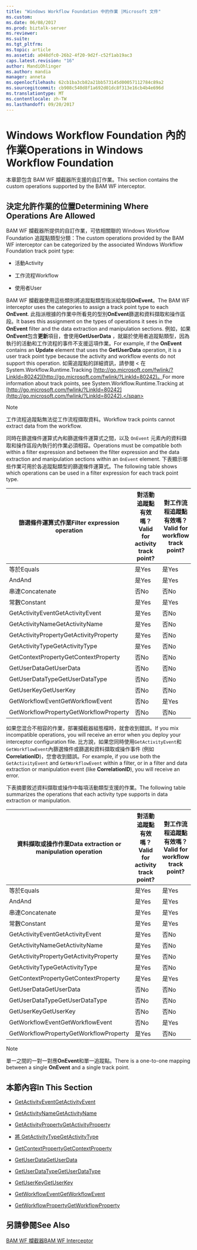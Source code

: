 ```yaml
---
title: "Windows Workflow Foundation 中的作業 |Microsoft 文件"
ms.custom: 
ms.date: 06/08/2017
ms.prod: biztalk-server
ms.reviewer: 
ms.suite: 
ms.tgt_pltfrm: 
ms.topic: article
ms.assetid: a048dfc0-26b2-4f20-9d2f-c52f1ab19ac3
caps.latest.revision: "16"
author: MandiOhlinger
ms.author: mandia
manager: anneta
ms.openlocfilehash: 62cb1ba3cb82a21bb573145d00057112784c89a2
ms.sourcegitcommit: cb908c540d8f1a692d01dc8f313e16cb4b4e696d
ms.translationtype: MT
ms.contentlocale: zh-TW
ms.lasthandoff: 09/20/2017
---
```

# <a name="operations-in-windows-workflow-foundation"></a><span data-ttu-id="b1945-102">Windows Workflow Foundation 內的作業</span><span class="sxs-lookup"><span data-stu-id="b1945-102">Operations in Windows Workflow Foundation</span></span>
<span data-ttu-id="b1945-103">本章節包含 BAM WF 攔截器所支援的自訂作業。</span><span class="sxs-lookup"><span data-stu-id="b1945-103">This section contains the custom operations supported by the BAM WF interceptor.</span></span>  
  
## <a name="determining-where-operations-are-allowed"></a><span data-ttu-id="b1945-104">決定允許作業的位置</span><span class="sxs-lookup"><span data-stu-id="b1945-104">Determining Where Operations Are Allowed</span></span>  
 <span data-ttu-id="b1945-105">BAM WF 攔截器所提供的自訂作業，可依相關聯的 Windows Workflow Foundation 追蹤點類型分類：</span><span class="sxs-lookup"><span data-stu-id="b1945-105">The custom operations provided by the BAM WF interceptor can be categorized by the associated Windows Workflow Foundation track point type:</span></span>  
  
-   <span data-ttu-id="b1945-106">活動</span><span class="sxs-lookup"><span data-stu-id="b1945-106">Activity</span></span>  
  
-   <span data-ttu-id="b1945-107">工作流程</span><span class="sxs-lookup"><span data-stu-id="b1945-107">Workflow</span></span>  
  
-   <span data-ttu-id="b1945-108">使用者</span><span class="sxs-lookup"><span data-stu-id="b1945-108">User</span></span>  
  
 <span data-ttu-id="b1945-109">BAM WF 攔截器使用這些類別將追蹤點類型指派給每個**OnEvent**。</span><span class="sxs-lookup"><span data-stu-id="b1945-109">The BAM WF interceptor uses the categories to assign a track point type to each **OnEvent**.</span></span> <span data-ttu-id="b1945-110">此指派根據的作業中所看見的型別**OnEvent**篩選和資料擷取和操作區段。</span><span class="sxs-lookup"><span data-stu-id="b1945-110">It bases this assignment on the types of operations it sees in the **OnEvent** filter and the data extraction and manipulation sections.</span></span> <span data-ttu-id="b1945-111">例如，如果**OnEvent**包含**更新**項目，會使用**GetUserData** ，就屬於使用者追蹤點類型，因為執行的活動和工作流程的事件不支援這項作業。</span><span class="sxs-lookup"><span data-stu-id="b1945-111">For example, if the **OnEvent** contains an **Update** element that uses the **GetUserData** operation, it is a user track point type because the activity and workflow events do not support this operation.</span></span> <span data-ttu-id="b1945-112">如需追蹤點的詳細資訊，請參閱 < 在 System.Workflow.Runtime.Tracking [http://go.microsoft.com/fwlink/?LinkId=80242](http://go.microsoft.com/fwlink/?LinkId=80242)。</span><span class="sxs-lookup"><span data-stu-id="b1945-112">For more information about track points, see System.Workflow.Runtime.Tracking at [http://go.microsoft.com/fwlink/?LinkId=80242](http://go.microsoft.com/fwlink/?LinkId=80242).</span></span>  
  
> [!NOTE]
>  <span data-ttu-id="b1945-113">工作流程追蹤點無法從工作流程擷取資料。</span><span class="sxs-lookup"><span data-stu-id="b1945-113">Workflow track points cannot extract data from the workflow.</span></span>  
  
 <span data-ttu-id="b1945-114">同時在篩選條件運算式內和篩選條件運算式之間，以及 `OnEvent` 元素內的資料擷取和操作區段內執行的作業必須相容。</span><span class="sxs-lookup"><span data-stu-id="b1945-114">Operations must be compatible both within a filter expression and between the filter expression and the data extraction and manipulation sections within an `OnEvent` element.</span></span> <span data-ttu-id="b1945-115">下表顯示哪些作業可用於各追蹤點類型的篩選條件運算式。</span><span class="sxs-lookup"><span data-stu-id="b1945-115">The following table shows which operations can be used in a filter expression for each track point type.</span></span>  
  
|<span data-ttu-id="b1945-116">篩選條件運算式作業</span><span class="sxs-lookup"><span data-stu-id="b1945-116">Filter expression operation</span></span>|<span data-ttu-id="b1945-117">對活動追蹤點有效嗎？</span><span class="sxs-lookup"><span data-stu-id="b1945-117">Valid for activity track point?</span></span>|<span data-ttu-id="b1945-118">對工作流程追蹤點有效嗎？</span><span class="sxs-lookup"><span data-stu-id="b1945-118">Valid for workflow track point?</span></span>|<span data-ttu-id="b1945-119">對使用者追蹤點有效嗎？</span><span class="sxs-lookup"><span data-stu-id="b1945-119">Valid for user track point?</span></span>|  
|---------------------------------|-------------------------------------|-------------------------------------|---------------------------------|  
|<span data-ttu-id="b1945-120">等於</span><span class="sxs-lookup"><span data-stu-id="b1945-120">Equals</span></span>|<span data-ttu-id="b1945-121">是</span><span class="sxs-lookup"><span data-stu-id="b1945-121">Yes</span></span>|<span data-ttu-id="b1945-122">是</span><span class="sxs-lookup"><span data-stu-id="b1945-122">Yes</span></span>|<span data-ttu-id="b1945-123">是</span><span class="sxs-lookup"><span data-stu-id="b1945-123">Yes</span></span>|  
|<span data-ttu-id="b1945-124">And</span><span class="sxs-lookup"><span data-stu-id="b1945-124">And</span></span>|<span data-ttu-id="b1945-125">是</span><span class="sxs-lookup"><span data-stu-id="b1945-125">Yes</span></span>|<span data-ttu-id="b1945-126">是</span><span class="sxs-lookup"><span data-stu-id="b1945-126">Yes</span></span>|<span data-ttu-id="b1945-127">是</span><span class="sxs-lookup"><span data-stu-id="b1945-127">Yes</span></span>|  
|<span data-ttu-id="b1945-128">串連</span><span class="sxs-lookup"><span data-stu-id="b1945-128">Concatenate</span></span>|<span data-ttu-id="b1945-129">否</span><span class="sxs-lookup"><span data-stu-id="b1945-129">No</span></span>|<span data-ttu-id="b1945-130">否</span><span class="sxs-lookup"><span data-stu-id="b1945-130">No</span></span>|<span data-ttu-id="b1945-131">否</span><span class="sxs-lookup"><span data-stu-id="b1945-131">No</span></span>|  
|<span data-ttu-id="b1945-132">常數</span><span class="sxs-lookup"><span data-stu-id="b1945-132">Constant</span></span>|<span data-ttu-id="b1945-133">是</span><span class="sxs-lookup"><span data-stu-id="b1945-133">Yes</span></span>|<span data-ttu-id="b1945-134">是</span><span class="sxs-lookup"><span data-stu-id="b1945-134">Yes</span></span>|<span data-ttu-id="b1945-135">是</span><span class="sxs-lookup"><span data-stu-id="b1945-135">Yes</span></span>|  
|<span data-ttu-id="b1945-136">GetActivityEvent</span><span class="sxs-lookup"><span data-stu-id="b1945-136">GetActivityEvent</span></span>|<span data-ttu-id="b1945-137">是</span><span class="sxs-lookup"><span data-stu-id="b1945-137">Yes</span></span>|<span data-ttu-id="b1945-138">否</span><span class="sxs-lookup"><span data-stu-id="b1945-138">No</span></span>|<span data-ttu-id="b1945-139">否</span><span class="sxs-lookup"><span data-stu-id="b1945-139">No</span></span>|  
|<span data-ttu-id="b1945-140">GetActivityName</span><span class="sxs-lookup"><span data-stu-id="b1945-140">GetActivityName</span></span>|<span data-ttu-id="b1945-141">是</span><span class="sxs-lookup"><span data-stu-id="b1945-141">Yes</span></span>|<span data-ttu-id="b1945-142">否</span><span class="sxs-lookup"><span data-stu-id="b1945-142">No</span></span>|<span data-ttu-id="b1945-143">是</span><span class="sxs-lookup"><span data-stu-id="b1945-143">Yes</span></span>|  
|<span data-ttu-id="b1945-144">GetActivityProperty</span><span class="sxs-lookup"><span data-stu-id="b1945-144">GetActivityProperty</span></span>|<span data-ttu-id="b1945-145">是</span><span class="sxs-lookup"><span data-stu-id="b1945-145">Yes</span></span>|<span data-ttu-id="b1945-146">否</span><span class="sxs-lookup"><span data-stu-id="b1945-146">No</span></span>|<span data-ttu-id="b1945-147">是</span><span class="sxs-lookup"><span data-stu-id="b1945-147">Yes</span></span>|  
|<span data-ttu-id="b1945-148">GetActivityType</span><span class="sxs-lookup"><span data-stu-id="b1945-148">GetActivityType</span></span>|<span data-ttu-id="b1945-149">是</span><span class="sxs-lookup"><span data-stu-id="b1945-149">Yes</span></span>|<span data-ttu-id="b1945-150">否</span><span class="sxs-lookup"><span data-stu-id="b1945-150">No</span></span>|<span data-ttu-id="b1945-151">是</span><span class="sxs-lookup"><span data-stu-id="b1945-151">Yes</span></span>|  
|<span data-ttu-id="b1945-152">GetContextProperty</span><span class="sxs-lookup"><span data-stu-id="b1945-152">GetContextProperty</span></span>|<span data-ttu-id="b1945-153">否</span><span class="sxs-lookup"><span data-stu-id="b1945-153">No</span></span>|<span data-ttu-id="b1945-154">否</span><span class="sxs-lookup"><span data-stu-id="b1945-154">No</span></span>|<span data-ttu-id="b1945-155">否</span><span class="sxs-lookup"><span data-stu-id="b1945-155">No</span></span>|  
|<span data-ttu-id="b1945-156">GetUserData</span><span class="sxs-lookup"><span data-stu-id="b1945-156">GetUserData</span></span>|<span data-ttu-id="b1945-157">否</span><span class="sxs-lookup"><span data-stu-id="b1945-157">No</span></span>|<span data-ttu-id="b1945-158">否</span><span class="sxs-lookup"><span data-stu-id="b1945-158">No</span></span>|<span data-ttu-id="b1945-159">否</span><span class="sxs-lookup"><span data-stu-id="b1945-159">No</span></span>|  
|<span data-ttu-id="b1945-160">GetUserDataType</span><span class="sxs-lookup"><span data-stu-id="b1945-160">GetUserDataType</span></span>|<span data-ttu-id="b1945-161">否</span><span class="sxs-lookup"><span data-stu-id="b1945-161">No</span></span>|<span data-ttu-id="b1945-162">否</span><span class="sxs-lookup"><span data-stu-id="b1945-162">No</span></span>|<span data-ttu-id="b1945-163">是</span><span class="sxs-lookup"><span data-stu-id="b1945-163">Yes</span></span>|  
|<span data-ttu-id="b1945-164">GetUserKey</span><span class="sxs-lookup"><span data-stu-id="b1945-164">GetUserKey</span></span>|<span data-ttu-id="b1945-165">否</span><span class="sxs-lookup"><span data-stu-id="b1945-165">No</span></span>|<span data-ttu-id="b1945-166">否</span><span class="sxs-lookup"><span data-stu-id="b1945-166">No</span></span>|<span data-ttu-id="b1945-167">是</span><span class="sxs-lookup"><span data-stu-id="b1945-167">Yes</span></span>|  
|<span data-ttu-id="b1945-168">GetWorkflowEvent</span><span class="sxs-lookup"><span data-stu-id="b1945-168">GetWorkflowEvent</span></span>|<span data-ttu-id="b1945-169">否</span><span class="sxs-lookup"><span data-stu-id="b1945-169">No</span></span>|<span data-ttu-id="b1945-170">是</span><span class="sxs-lookup"><span data-stu-id="b1945-170">Yes</span></span>|<span data-ttu-id="b1945-171">否</span><span class="sxs-lookup"><span data-stu-id="b1945-171">No</span></span>|  
|<span data-ttu-id="b1945-172">GetWorkflowProperty</span><span class="sxs-lookup"><span data-stu-id="b1945-172">GetWorkflowProperty</span></span>|<span data-ttu-id="b1945-173">否</span><span class="sxs-lookup"><span data-stu-id="b1945-173">No</span></span>|<span data-ttu-id="b1945-174">否</span><span class="sxs-lookup"><span data-stu-id="b1945-174">No</span></span>|<span data-ttu-id="b1945-175">否</span><span class="sxs-lookup"><span data-stu-id="b1945-175">No</span></span>|  
  
 <span data-ttu-id="b1945-176">如果您混合不相容的作業，部署攔截器組態檔時，就會收到錯誤。</span><span class="sxs-lookup"><span data-stu-id="b1945-176">If you mix incompatible operations, you will receive an error when you deploy your interceptor configuration file.</span></span> <span data-ttu-id="b1945-177">比方說，如果您同時使用`GetActivityEvent`和`GetWorkflowEvent`內篩選條件或篩選和資料擷取或操作事件 (例如**CorrelationID**)，您會收到錯誤。</span><span class="sxs-lookup"><span data-stu-id="b1945-177">For example, if you use both the `GetActivityEvent` and `GetWorkflowEvent` within a filter, or in a filter and data extraction or manipulation event (like **CorrelationID**), you will receive an error.</span></span>  
  
 <span data-ttu-id="b1945-178">下表摘要敘述資料擷取或操作中每項活動類型支援的作業。</span><span class="sxs-lookup"><span data-stu-id="b1945-178">The following table summarizes the operations that each activity type supports in data extraction or manipulation.</span></span>  
  
|<span data-ttu-id="b1945-179">資料擷取或操作作業</span><span class="sxs-lookup"><span data-stu-id="b1945-179">Data extraction or manipulation operation</span></span>|<span data-ttu-id="b1945-180">對活動追蹤點有效嗎？</span><span class="sxs-lookup"><span data-stu-id="b1945-180">Valid for activity track point?</span></span>|<span data-ttu-id="b1945-181">對工作流程追蹤點有效嗎？</span><span class="sxs-lookup"><span data-stu-id="b1945-181">Valid for workflow track point?</span></span>|<span data-ttu-id="b1945-182">對使用者追蹤點有效嗎？</span><span class="sxs-lookup"><span data-stu-id="b1945-182">Valid for user track point?</span></span>|  
|-----------------------------------------------|-------------------------------------|-------------------------------------|---------------------------------|  
|<span data-ttu-id="b1945-183">等於</span><span class="sxs-lookup"><span data-stu-id="b1945-183">Equals</span></span>|<span data-ttu-id="b1945-184">是</span><span class="sxs-lookup"><span data-stu-id="b1945-184">Yes</span></span>|<span data-ttu-id="b1945-185">是</span><span class="sxs-lookup"><span data-stu-id="b1945-185">Yes</span></span>|<span data-ttu-id="b1945-186">是</span><span class="sxs-lookup"><span data-stu-id="b1945-186">Yes</span></span>|  
|<span data-ttu-id="b1945-187">And</span><span class="sxs-lookup"><span data-stu-id="b1945-187">And</span></span>|<span data-ttu-id="b1945-188">是</span><span class="sxs-lookup"><span data-stu-id="b1945-188">Yes</span></span>|<span data-ttu-id="b1945-189">是</span><span class="sxs-lookup"><span data-stu-id="b1945-189">Yes</span></span>|<span data-ttu-id="b1945-190">是</span><span class="sxs-lookup"><span data-stu-id="b1945-190">Yes</span></span>|  
|<span data-ttu-id="b1945-191">串連</span><span class="sxs-lookup"><span data-stu-id="b1945-191">Concatenate</span></span>|<span data-ttu-id="b1945-192">是</span><span class="sxs-lookup"><span data-stu-id="b1945-192">Yes</span></span>|<span data-ttu-id="b1945-193">是</span><span class="sxs-lookup"><span data-stu-id="b1945-193">Yes</span></span>|<span data-ttu-id="b1945-194">是</span><span class="sxs-lookup"><span data-stu-id="b1945-194">Yes</span></span>|  
|<span data-ttu-id="b1945-195">常數</span><span class="sxs-lookup"><span data-stu-id="b1945-195">Constant</span></span>|<span data-ttu-id="b1945-196">是</span><span class="sxs-lookup"><span data-stu-id="b1945-196">Yes</span></span>|<span data-ttu-id="b1945-197">是</span><span class="sxs-lookup"><span data-stu-id="b1945-197">Yes</span></span>|<span data-ttu-id="b1945-198">是</span><span class="sxs-lookup"><span data-stu-id="b1945-198">Yes</span></span>|  
|<span data-ttu-id="b1945-199">GetActivityEvent</span><span class="sxs-lookup"><span data-stu-id="b1945-199">GetActivityEvent</span></span>|<span data-ttu-id="b1945-200">是</span><span class="sxs-lookup"><span data-stu-id="b1945-200">Yes</span></span>|<span data-ttu-id="b1945-201">否</span><span class="sxs-lookup"><span data-stu-id="b1945-201">No</span></span>|<span data-ttu-id="b1945-202">否</span><span class="sxs-lookup"><span data-stu-id="b1945-202">No</span></span>|  
|<span data-ttu-id="b1945-203">GetActivityName</span><span class="sxs-lookup"><span data-stu-id="b1945-203">GetActivityName</span></span>|<span data-ttu-id="b1945-204">是</span><span class="sxs-lookup"><span data-stu-id="b1945-204">Yes</span></span>|<span data-ttu-id="b1945-205">否</span><span class="sxs-lookup"><span data-stu-id="b1945-205">No</span></span>|<span data-ttu-id="b1945-206">是</span><span class="sxs-lookup"><span data-stu-id="b1945-206">Yes</span></span>|  
|<span data-ttu-id="b1945-207">GetActivityProperty</span><span class="sxs-lookup"><span data-stu-id="b1945-207">GetActivityProperty</span></span>|<span data-ttu-id="b1945-208">是</span><span class="sxs-lookup"><span data-stu-id="b1945-208">Yes</span></span>|<span data-ttu-id="b1945-209">否</span><span class="sxs-lookup"><span data-stu-id="b1945-209">No</span></span>|<span data-ttu-id="b1945-210">是</span><span class="sxs-lookup"><span data-stu-id="b1945-210">Yes</span></span>|  
|<span data-ttu-id="b1945-211">GetActivityType</span><span class="sxs-lookup"><span data-stu-id="b1945-211">GetActivityType</span></span>|<span data-ttu-id="b1945-212">是</span><span class="sxs-lookup"><span data-stu-id="b1945-212">Yes</span></span>|<span data-ttu-id="b1945-213">否</span><span class="sxs-lookup"><span data-stu-id="b1945-213">No</span></span>|<span data-ttu-id="b1945-214">是</span><span class="sxs-lookup"><span data-stu-id="b1945-214">Yes</span></span>|  
|<span data-ttu-id="b1945-215">GetContextProperty</span><span class="sxs-lookup"><span data-stu-id="b1945-215">GetContextProperty</span></span>|<span data-ttu-id="b1945-216">是</span><span class="sxs-lookup"><span data-stu-id="b1945-216">Yes</span></span>|<span data-ttu-id="b1945-217">是</span><span class="sxs-lookup"><span data-stu-id="b1945-217">Yes</span></span>|<span data-ttu-id="b1945-218">是</span><span class="sxs-lookup"><span data-stu-id="b1945-218">Yes</span></span>|  
|<span data-ttu-id="b1945-219">GetUserData</span><span class="sxs-lookup"><span data-stu-id="b1945-219">GetUserData</span></span>|<span data-ttu-id="b1945-220">否</span><span class="sxs-lookup"><span data-stu-id="b1945-220">No</span></span>|<span data-ttu-id="b1945-221">否</span><span class="sxs-lookup"><span data-stu-id="b1945-221">No</span></span>|<span data-ttu-id="b1945-222">是</span><span class="sxs-lookup"><span data-stu-id="b1945-222">Yes</span></span>|  
|<span data-ttu-id="b1945-223">GetUserDataType</span><span class="sxs-lookup"><span data-stu-id="b1945-223">GetUserDataType</span></span>|<span data-ttu-id="b1945-224">否</span><span class="sxs-lookup"><span data-stu-id="b1945-224">No</span></span>|<span data-ttu-id="b1945-225">否</span><span class="sxs-lookup"><span data-stu-id="b1945-225">No</span></span>|<span data-ttu-id="b1945-226">是</span><span class="sxs-lookup"><span data-stu-id="b1945-226">Yes</span></span>|  
|<span data-ttu-id="b1945-227">GetUserKey</span><span class="sxs-lookup"><span data-stu-id="b1945-227">GetUserKey</span></span>|<span data-ttu-id="b1945-228">否</span><span class="sxs-lookup"><span data-stu-id="b1945-228">No</span></span>|<span data-ttu-id="b1945-229">否</span><span class="sxs-lookup"><span data-stu-id="b1945-229">No</span></span>|<span data-ttu-id="b1945-230">是</span><span class="sxs-lookup"><span data-stu-id="b1945-230">Yes</span></span>|  
|<span data-ttu-id="b1945-231">GetWorkflowEvent</span><span class="sxs-lookup"><span data-stu-id="b1945-231">GetWorkflowEvent</span></span>|<span data-ttu-id="b1945-232">否</span><span class="sxs-lookup"><span data-stu-id="b1945-232">No</span></span>|<span data-ttu-id="b1945-233">是</span><span class="sxs-lookup"><span data-stu-id="b1945-233">Yes</span></span>|<span data-ttu-id="b1945-234">否</span><span class="sxs-lookup"><span data-stu-id="b1945-234">No</span></span>|  
|<span data-ttu-id="b1945-235">GetWorkflowProperty</span><span class="sxs-lookup"><span data-stu-id="b1945-235">GetWorkflowProperty</span></span>|<span data-ttu-id="b1945-236">是</span><span class="sxs-lookup"><span data-stu-id="b1945-236">Yes</span></span>|<span data-ttu-id="b1945-237">否</span><span class="sxs-lookup"><span data-stu-id="b1945-237">No</span></span>|<span data-ttu-id="b1945-238">是</span><span class="sxs-lookup"><span data-stu-id="b1945-238">Yes</span></span>|  
  
> [!NOTE]
>  <span data-ttu-id="b1945-239">單一之間的一對一對應**OnEvent**和單一追蹤點。</span><span class="sxs-lookup"><span data-stu-id="b1945-239">There is a one-to-one mapping between a single **OnEvent** and a single track point.</span></span>  
  
## <a name="in-this-section"></a><span data-ttu-id="b1945-240">本節內容</span><span class="sxs-lookup"><span data-stu-id="b1945-240">In This Section</span></span>  
  
-   [<span data-ttu-id="b1945-241">GetActivityEvent</span><span class="sxs-lookup"><span data-stu-id="b1945-241">GetActivityEvent</span></span>](../core/getactivityevent.md)  
  
-   [<span data-ttu-id="b1945-242">GetActivityName</span><span class="sxs-lookup"><span data-stu-id="b1945-242">GetActivityName</span></span>](../core/getactivityname.md)  
  
-   [<span data-ttu-id="b1945-243">GetActivityProperty</span><span class="sxs-lookup"><span data-stu-id="b1945-243">GetActivityProperty</span></span>](../core/getactivityproperty.md)  
  
-   [<span data-ttu-id="b1945-244">將 GetActivityType</span><span class="sxs-lookup"><span data-stu-id="b1945-244">GetActivityType</span></span>](../core/getactivitytype.md)  
  
-   [<span data-ttu-id="b1945-245">GetContextProperty</span><span class="sxs-lookup"><span data-stu-id="b1945-245">GetContextProperty</span></span>](../core/getcontextproperty2.md)  
  
-   [<span data-ttu-id="b1945-246">GetUserData</span><span class="sxs-lookup"><span data-stu-id="b1945-246">GetUserData</span></span>](../core/getuserdata.md)  
  
-   [<span data-ttu-id="b1945-247">GetUserDataType</span><span class="sxs-lookup"><span data-stu-id="b1945-247">GetUserDataType</span></span>](../core/getuserdatatype.md)  
  
-   [<span data-ttu-id="b1945-248">GetUserKey</span><span class="sxs-lookup"><span data-stu-id="b1945-248">GetUserKey</span></span>](../core/getuserkey.md)  
  
-   [<span data-ttu-id="b1945-249">GetWorkflowEvent</span><span class="sxs-lookup"><span data-stu-id="b1945-249">GetWorkflowEvent</span></span>](../core/getworkflowevent.md)  
  
-   [<span data-ttu-id="b1945-250">GetWorkflowProperty</span><span class="sxs-lookup"><span data-stu-id="b1945-250">GetWorkflowProperty</span></span>](../core/getworkflowproperty.md)  
  
## <a name="see-also"></a><span data-ttu-id="b1945-251">另請參閱</span><span class="sxs-lookup"><span data-stu-id="b1945-251">See Also</span></span>  
 [<span data-ttu-id="b1945-252">BAM WF 攔截器</span><span class="sxs-lookup"><span data-stu-id="b1945-252">BAM WF Interceptor</span></span>](../core/bam-wf-interceptor.md)